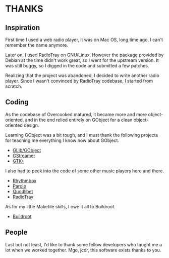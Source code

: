 THANKS
======



Inspiration
-----------

First time I used a web radio player, it was on Mac OS, long time ago.
I can't remember the name anymore.

Later on, I used RadioTray on GNU/Linux. However the package provided by Debian
at the time didn't work great, so I went for the upstream version. It was still
buggy, so I digged in the code and submitted a few patches.

Realizing that the project was abandoned, I decided to write another radio player.
Since I wasn't convinced by RadioTray codebase, I started from scratch.



Coding
------

As the codebase of Overcooked matured, it became more and more object-oriented,
and in the end relied entirely on GObject for a clean object-oriented design.

Learning GObject was a bit tough, and I must thank the following projects for
teaching me everything I know now about GObject.

 - [GLib/GObject](https://developer.gnome.org/glib/)
 - [GStreamer](https://gstreamer.freedesktop.org/)
 - [GTK+](https://www.gtk.org/)

I also had to peek into the code of some other music players here and there.

 - [Rhythmbox](https://wiki.gnome.org/Apps/Rhythmbox)
 - [Parole](http://docs.xfce.org/apps/parole/start)
 - [Quodlibet](https://quodlibet.readthedocs.io/)
 - [RadioTray](http://radiotray.sourceforge.net/)

As for my little Makefile skills, I owe it all to Buildroot.

 - [Buildroot](https://buildroot.org/)



People
------

Last but not least, I'd like to thank some fellow developers who taught me a
lot when we worked together. Mgo, jcdr, this software exists thanks to you.

